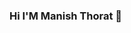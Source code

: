 ### Hi I'M Manish Thorat 👋

<!--
**ManishThorat9/ManishThorat9** is a ✨ _special_ ✨ repository because its `README.md` (this file) appears on your GitHub profile.

Here are some ideas to get you started:

- 🌱 I’m currently learning MERN STACK DEVELOPMENT, DATA SCIENCE, MACHINE LEARNING 
- 👯 I’m looking to collaborate on WEB DEVELOPMENT 
- 📫 How to reach me: EMAIL- 8482817246C@GMAIL.COM && https://www.linkedin.com/in/manish-thorat-a7a6091b7
- ⚡ Fun fact: Software engineers have to go through countless interviews and continuous learning
![Github stats](https://github-readme-stats.vercel.app/api?username=ManishThorat9)
